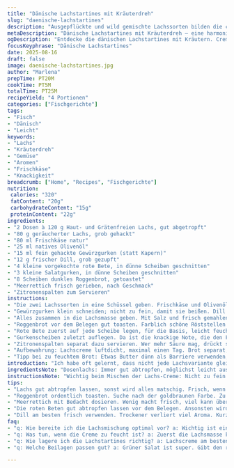 ```yaml
---
title: "Dänische Lachstartines mit Kräuterdreh"
slug: "daenische-lachstartines"
description: "Ausgepflückte und wild gemischte Lachssorten bilden die cremige Basis; Jogurt durch Frischkäse ersetzt, um mehr Struktur zu geben. Statt Kapern frische Kornichons, damit es knackig und leicht säuerlich bleibt. Dill bleibt – unverzichtbar. Rote Bete und Gurken mit zusätzlichem Meerrettich für Biss und Aroma. Roggenbrot getoastet, leicht knusprig, drückt sich beim Belegen angenehm, hält, wird aber nicht matschig. Zitrone zum Abrunden, nicht vergessen. Vier Portionen, Hauptgericht, ohne Eier und Nüsse. Fische durchaus vorzugsweise frisch; Konserven bei schlechtem Timing brauchen gute Entwässerung. Die Kombination dieser Zutaten bringt Relief und Tiefe – nichts langweilig, aber bodenständig."
metaDescription: "Dänische Lachstartines mit Kräuterdreh – eine harmonische Mischung aus frischem Lachs, aromatischen Kräutern und buntem Gemüse. Ein frisches Gericht für individuelle Genussmomente."
ogDescription: "Entdecke die dänischen Lachstartines mit Kräutern. Cremig, knackig und voller frischer Aromen – perfekt für einen besonderen Anlass oder ein leichtes Abendessen."
focusKeyphrase: "Dänische Lachstartines"
date: 2025-08-16
draft: false
image: daenische-lachstartines.jpg
author: "Marlena"
prepTime: PT20M
cookTime: PT5M
totalTime: PT25M
recipeYield: "4 Portionen"
categories: ["Fischgerichte"]
tags:
- "Fisch"
- "Dänisch"
- "Leicht"
keywords:
- "Lachs"
- "Kräuterdreh"
- "Gemüse"
- "Aromen"
- "Frischkäse"
- "Knackigkeit"
breadcrumb: ["Home", "Recipes", "Fischgerichte"]
nutrition: 
 calories: "320"
 fatContent: "20g"
 carbohydrateContent: "15g"
 proteinContent: "22g"
ingredients:
- "2 Dosen à 120 g Haut- und Grätenfreien Lachs, gut abgetropft"
- "80 g geräucherter Lachs, grob gehackt"
- "80 ml Frischkäse natur"
- "25 ml natives Olivenöl"
- "15 ml fein gehackte Gewürzgurken (statt Kapern)"
- "12 g frischer Dill, grob gezupft"
- "4 kleine vorgekochte rote Bete, in dünne Scheiben geschnitten"
- "3 kleine Salatgurken, in dünne Scheiben geschnitten"
- "8 Scheiben dunkles Roggenbrot, getoastet"
- "Meerrettich frisch gerieben, nach Geschmack"
- "Zitronenspalten zum Servieren"
instructions:
- "Die zwei Lachssorten in eine Schüssel geben. Frischkäse und Olivenöl hinzufügen. Mit einer Gabel locker zerpflücken; nicht zu fein vermengen, damit Textur bleibt."
- "Gewürzgurken klein schneiden; nicht zu fein, damit sie beißen. Dill grob zupfen, sorgt für Duft und Frische, sollte nicht überhackt werden."
- "Alles zusammen in die Lachsmasse geben. Mit Salz und frisch gemahlenem weißen Pfeffer abschmecken. Ein Hauch Meerrettich im Gemisch untermischen – scharf, frisch, macht wach."
- "Roggenbrot vor dem Belegen gut toasten. Farblich schöne Röststellen suchen, die Knusprigkeit spürt man beim Draufdrücken, es darf nicht zu weich sein – hält sonst nicht stand."
- "Rote Bete zuerst auf jede Scheibe legen, für die Basis, leicht feucht, saugt das Brot nicht durch. Darauf kommt die Lachs-Frischkäse-Creme, großzügig aber nicht kleckernd."
- "Gurkenscheiben zuletzt auflegen. Da ist die knackige Note, die den Fettgehalt ausbalanciert. Etwas frisch geriebenen Meerrettich obenauf streuen für Extra-Pfeffer."
- "Zitronenspalten separat dazu servieren. Wer mehr Säure mag, drückt sie über das Brot. Passt hervorragend zu einem grünen Salat oder Gemüsesticks, die Frische macht das Gericht lebendig."
- "Aufbewahrung: Lachscreme luftdicht, maximal einen Tag. Brot separat, sonst matschig."
- "Tipp bei zu feuchtem Brot: Etwas Butter dünn als Barriere verwenden, hält Feuchtigkeit ab, probiert hab ich es oft, macht den Unterschied."
introduction: "Ich habe oft gelernt, dass nicht jede Lachsvariante gleich gut passt. Dosenlachs kann leicht zu feucht oder pastös werden, das kann man mit Frischkäse gut ausbalancieren. Geräucherter Lachs bringt Aroma, aber die Menge ist wichtig – zu viel wird dominant, daher die moderate Menge. Kapern haben bei mir oft zu sehr gebissen – deshalb habe ich Gewürzgurken genommen, die geben den gleichen Pepp, aber mehr Sämigkeit. Der olfaktorische Reiz des frischen Dills bleibt unverzichtbar, bringt die Emphase auf das Meer. Bei den roten Beten und Gurken experimentiere ich immer mit Meerrettich – ein überraschender, aber lohnender Kniff. Es ist kein kompliziertes Gericht, aber der Schliff in der Mischung macht‘s. Getoastetes Roggenbrot gibt eine subtile herbwürzige Basis, die gut mit der leichten Säure harmoniert. Wichtig: Nicht überladen, Balance halten. Wer die Zitrone großzügig verwendet, erlebt jedes Mal eine kleine Frische-Explosion. Am liebsten frisch vorbereitet, denn Brot weicht schnell durch. Dry Toast ist mein Trick, hält ewig besser stand. Spritzige grüne Salate dazu – gibt das nötige Gegengewicht. Kommt bei Gästen super an, obwohl es so schlicht wirkt. Für mich eine Lektion, wie Konsistenz und Geschmack ineinandergreifen."
ingredientsNote: "Dosenlachs: Immer gut abtropfen, möglichst leicht ausdrücken; sonst wird die Masse zu flüssig. Alternative: Frischer, pochierter Lachs fein zerkleinert. Geräucherter Lachs – nicht zu fein hacken, sonst wird es matschig. Statt Frischkäse kann man auch griechischen Jogurt mit Quark mischen, für etwas Säure und mehr Protein. Öl: Olivenöl wegen Geschmack, aber ein neutrales Pflanzenöl geht auch. Kapernersatz: Gewürzgurken geben knusprige Frische, weniger scharf als Kapern. Dill: Am besten frisch, getrockneter verliert Aroma. Rote Bete: Vorgekocht und nicht zu dick geschnitten, sonst wird das Brot feucht. Gurken: Salatgurken oder Libanesische Gürkchen, je nach Verfügbarkeit. Roggenbrot: Frisch getoastet, je älter das Brot, desto besser, da es standhält. Meerrettich frisch gerieben, nicht als Paste benutzen, sonst Essen wird zu scharf. Zitronen frisch schneiden, nicht aus Flasche, gibt das beste Aroma."
instructionsNote: "Wichtig beim Mischen der Lachs-Creme: Nicht zu fein zerdrücken, soll noch Struktur haben. Die Ölmenge schützt vor Trockenheit, deshalb nicht sparen. Gewürzgurken und Dill erst ganz zum Schluss unterheben, sonst verliert der Dill sein Aroma. Brot gut toasten, Kekse auch mal kurz abklopfen, wenn sehr dick, damit Feuchtigkeit raus. Bieten die roten Beten zu viel Saft? Kurz mit Küchenpapier abdecken und andrücken, bevor belegt wird. Gleichmäßig verteilen, sonst schmeckt man einzelne Bissen abrupt anders. Meerrettich sparsam dosieren, sonst überlagert er den Lachs – es soll unterschwellig bleiben. Zitronenspalten ganz zum Schluss dazureichen, sonst werden Toppings matschig. Servieren am besten sofort, sonst verliert die Kombination den Crunch. Falls es doch mal zu feucht wird, etwas Butter unter das Brot streichen oder Lachscreme kühler stellen, dann dickt sie etwas an. Nach etwa 20 Minuten Ruhe schmeckt alles verbunden, aber nicht matschig."
tips:
- "Lachs gut abtropfen lassen, sonst wird alles matschig. Frisch, wenn möglich. Geräucherten Lachs nicht zu fein hacken, sonst fehlt die Textur. Wichtig: Gleichmäßige Mischung."
- "Roggenbrot ordentlich toasten. Suche nach der goldbraunen Farbe. Zu weich, tropft alles raus. Zu hart, dann grösstenteils nichts. Einfacher Trick: Brotscheiben vor dem Belegen mal kurz abklopfen."
- "Meerrettich mit Bedacht dosieren. Wenig macht frisch, viel kann überlagern. Probier selbst, was dir am besten gefällt. Auch: Zitronen frisch schneiden für das beste Aroma."
- "Die roten Beten gut abtropfen lassen vor dem Belegen. Ansonsten wird das Brot schnell feucht. Alternativ kann man das Küchenpapier verwenden, um die Feuchtigkeit schnell zu entfernen."
- "Dill am besten frisch verwenden. Trockener verliert viel Aroma. Kurzes Zupfen sorgt für Duft und frische. Ganz am Schluss unterheben, um das Aroma nicht zu verlieren."
faq:
- "q: Wie bereite ich die Lachsmischung optimal vor? a: Wichtig ist eine lockere Mischung. Nicht zu fein zerdrücken oder rühren. Frischkäse und Öl gut einarbeiten. Dann erst die Gewürzgurken und Dill hinzufügen."
- "q: Was tun, wenn die Creme zu feucht ist? a: Zuerst die Lachsmasse kühler stellen, dann wird sie etwas fester. Oder: Etwas mehr Frischkäse dazugeben, wenn die Masse zu flüssig ist. Wenig Meerrettich könnte auch helfen."
- "q: Wie lagere ich die Lachstartines richtig? a: Lachscreme am besten luftdicht. Brot separat aufbewahren. Maximale Haltbarkeit für die Creme einen Tag. Wenn feucht, Butter als Barriere verwenden."
- "q: Welche Beilagen passen gut? a: Grüner Salat ist super. Gibt den richtigen Biss und harmoniert gut. Auch Gemüsesticks eignen sich. Frische ist da wichtig."

---
```

